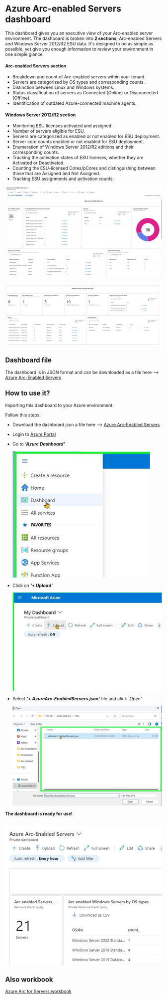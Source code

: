 # Azure Arc-enabled Servers dashboard

This dashboard gives you an executive view of your Arc-enabled server environment. 
The  dashboard is broken into  __2 sections__; Arc-enabled Servers and Windows Server 2012/R2 ESU data. 
It's designed to be as simple as possible, yet give you enough information to review your environment in one simple glance


#### Arc-enabled Servers section
  * Breakdown and count of Arc-enabled servers within your tenant.
  * Servers are categorized by OS types and corresponding counts.
  * Distinction between Linux and Windows systems.
  * Status classification of servers as Connected (Online) or Disconnected (Offline).
  * Identification of outdated Azure-connected machine agents.
   
#### Windows Server 2012/R2 section
   * Monitoring ESU licenses activated and assigned.
 * Number of servers eligible for ESU.
 * Servers are categorized as enabled or not enabled for ESU deployment.
 * Server core counts enabled or not enabled for ESU deployment.
 * Enumeration of Windows Server 2012/R2 editions and their corresponding counts.
 * Tracking the activation states of ESU licenses, whether they are Activated or Deactivated.
 * Counting the ESU-licensed Cores/pCores and distinguishing between those that are Assigned and Not Assigned.
 * Tracking ESU assignments and activation counts.

![arc-enabled-servers](./images/AzureArc-enabledServers.jpeg)

![arc-enabled-esu](./images/AzureArc-enabledESU.jpeg)


## Dashboard file
  The dashboard is in JSON format and can be downloaded as a file here -->
  [Azure Arc-Enabled Servers](files/AzureArc-EnabledServers.json)

## How to use it?

Importing this  dashboard to your Azure environment.

Follow this steps:

* Download the dashboard json  a file here -->   [Azure Arc-Enabled Servers](files/AzureArc-EnabledServers.json)
* Login to [Azure Portal](https://portal.azure.com/) 
* Go to ___'Azure Dashboard'___


   ![Azure dashboard](images/portaldashboard2.jpg)
&NewLine;

* Click on ___'+ Upload'___

    ![Dashboard Upload](images/uploaddashboard3.jpg)
&NewLine;

* Select   ___'+ AzureArc-EnabledServers.json'___ file and click _'Open'_

   ![Select JSON file](images/uploadjson4.jpg)
&NewLine;


__The dashboard is ready for use!__

&nbsp;
   ![Ready to use](images/dashbaordready5.jpg)
  
    
## Also workbook
[Azure Arc for Servers.workbook](https://github.com/ElanShudnow/AzureCode/tree/main/Workbooks/Azure%20Arc%20for%20Servers)